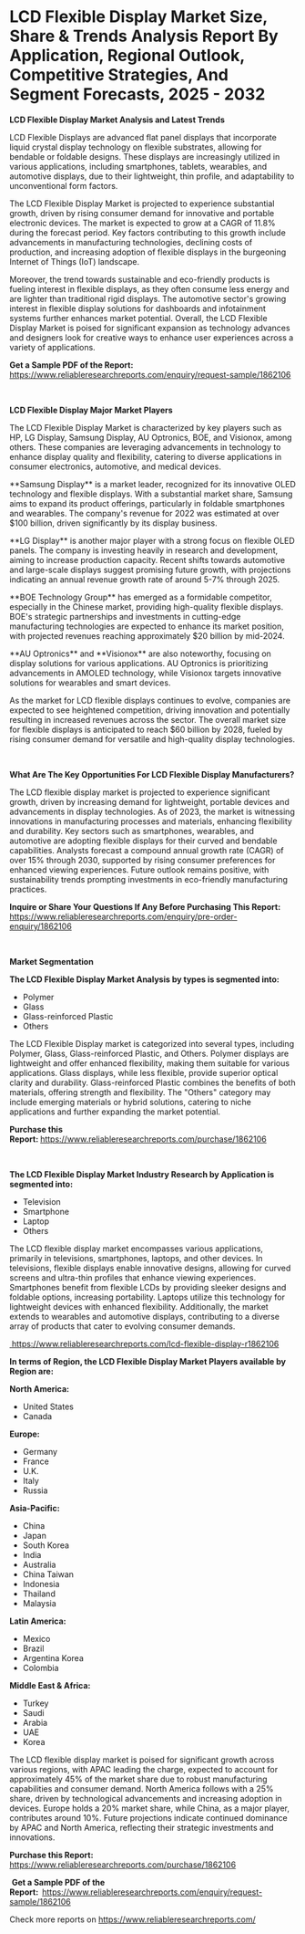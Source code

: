 <p><h1>LCD Flexible Display Market Size, Share & Trends Analysis Report By Application, Regional Outlook, Competitive Strategies, And Segment Forecasts, 2025 - 2032</h1></p><p><strong>LCD Flexible Display Market Analysis and Latest Trends</strong></p>
<p><p>LCD Flexible Displays are advanced flat panel displays that incorporate liquid crystal display technology on flexible substrates, allowing for bendable or foldable designs. These displays are increasingly utilized in various applications, including smartphones, tablets, wearables, and automotive displays, due to their lightweight, thin profile, and adaptability to unconventional form factors. </p><p>The LCD Flexible Display Market is projected to experience substantial growth, driven by rising consumer demand for innovative and portable electronic devices. The market is expected to grow at a CAGR of 11.8% during the forecast period. Key factors contributing to this growth include advancements in manufacturing technologies, declining costs of production, and increasing adoption of flexible displays in the burgeoning Internet of Things (IoT) landscape. </p><p>Moreover, the trend towards sustainable and eco-friendly products is fueling interest in flexible displays, as they often consume less energy and are lighter than traditional rigid displays. The automotive sector's growing interest in flexible display solutions for dashboards and infotainment systems further enhances market potential. Overall, the LCD Flexible Display Market is poised for significant expansion as technology advances and designers look for creative ways to enhance user experiences across a variety of applications.</p></p>
<p><strong>Get a Sample PDF of the Report:&nbsp;</strong> <a href="https://www.reliableresearchreports.com/enquiry/request-sample/1862106?utm_campaign=3053&utm_medium=2&utm_source=Github&utm_content=ia&utm_term=06042025&utm_id=lcd-flexible-display">https://www.reliableresearchreports.com/enquiry/request-sample/1862106</a></p>
<p>&nbsp;</p>
<p><strong>LCD Flexible Display Major Market Players</strong></p>
<p><p>The LCD Flexible Display Market is characterized by key players such as HP, LG Display, Samsung Display, AU Optronics, BOE, and Visionox, among others. These companies are leveraging advancements in technology to enhance display quality and flexibility, catering to diverse applications in consumer electronics, automotive, and medical devices.</p><p>**Samsung Display** is a market leader, recognized for its innovative OLED technology and flexible displays. With a substantial market share, Samsung aims to expand its product offerings, particularly in foldable smartphones and wearables. The company's revenue for 2022 was estimated at over $100 billion, driven significantly by its display business.</p><p>**LG Display** is another major player with a strong focus on flexible OLED panels. The company is investing heavily in research and development, aiming to increase production capacity. Recent shifts towards automotive and large-scale displays suggest promising future growth, with projections indicating an annual revenue growth rate of around 5-7% through 2025.</p><p>**BOE Technology Group** has emerged as a formidable competitor, especially in the Chinese market, providing high-quality flexible displays. BOE's strategic partnerships and investments in cutting-edge manufacturing technologies are expected to enhance its market position, with projected revenues reaching approximately $20 billion by mid-2024.</p><p>**AU Optronics** and **Visionox** are also noteworthy, focusing on display solutions for various applications. AU Optronics is prioritizing advancements in AMOLED technology, while Visionox targets innovative solutions for wearables and smart devices.</p><p>As the market for LCD flexible displays continues to evolve, companies are expected to see heightened competition, driving innovation and potentially resulting in increased revenues across the sector. The overall market size for flexible displays is anticipated to reach $60 billion by 2028, fueled by rising consumer demand for versatile and high-quality display technologies.</p></p>
<p>&nbsp;</p>
<p><strong>What Are The Key Opportunities For LCD Flexible Display Manufacturers?</strong></p>
<p><p>The LCD flexible display market is projected to experience significant growth, driven by increasing demand for lightweight, portable devices and advancements in display technologies. As of 2023, the market is witnessing innovations in manufacturing processes and materials, enhancing flexibility and durability. Key sectors such as smartphones, wearables, and automotive are adopting flexible displays for their curved and bendable capabilities. Analysts forecast a compound annual growth rate (CAGR) of over 15% through 2030, supported by rising consumer preferences for enhanced viewing experiences. Future outlook remains positive, with sustainability trends prompting investments in eco-friendly manufacturing practices.</p></p>
<p><strong>Inquire or Share Your Questions If Any Before Purchasing This Report:</strong> <a href="https://www.reliableresearchreports.com/enquiry/pre-order-enquiry/1862106?utm_campaign=3053&utm_medium=2&utm_source=Github&utm_content=ia&utm_term=06042025&utm_id=lcd-flexible-display">https://www.reliableresearchreports.com/enquiry/pre-order-enquiry/1862106</a></p>
<p>&nbsp;</p>
<p><strong>Market Segmentation</strong></p>
<p><strong>The LCD Flexible Display Market Analysis by types is segmented into:</strong></p>
<p><ul><li>Polymer</li><li>Glass</li><li>Glass-reinforced Plastic</li><li>Others</li></ul></p>
<p><p>The LCD Flexible Display market is categorized into several types, including Polymer, Glass, Glass-reinforced Plastic, and Others. Polymer displays are lightweight and offer enhanced flexibility, making them suitable for various applications. Glass displays, while less flexible, provide superior optical clarity and durability. Glass-reinforced Plastic combines the benefits of both materials, offering strength and flexibility. The "Others" category may include emerging materials or hybrid solutions, catering to niche applications and further expanding the market potential.</p></p>
<p><strong>Purchase this Report:&nbsp;</strong><a href="https://www.reliableresearchreports.com/purchase/1862106?utm_campaign=3053&utm_medium=2&utm_source=Github&utm_content=ia&utm_term=06042025&utm_id=lcd-flexible-display">https://www.reliableresearchreports.com/purchase/1862106</a></p>
<p>&nbsp;</p>
<p><strong>The LCD Flexible Display Market Industry Research by Application is segmented into:</strong></p>
<p><ul><li>Television</li><li>Smartphone</li><li>Laptop</li><li>Others</li></ul></p>
<p><p>The LCD flexible display market encompasses various applications, primarily in televisions, smartphones, laptops, and other devices. In televisions, flexible displays enable innovative designs, allowing for curved screens and ultra-thin profiles that enhance viewing experiences. Smartphones benefit from flexible LCDs by providing sleeker designs and foldable options, increasing portability. Laptops utilize this technology for lightweight devices with enhanced flexibility. Additionally, the market extends to wearables and automotive displays, contributing to a diverse array of products that cater to evolving consumer demands.</p></p>
<p><a href="https://www.reliableresearchreports.com/lcd-flexible-display-r1862106?utm_campaign=3053&utm_medium=2&utm_source=Github&utm_content=ia&utm_term=06042025&utm_id=lcd-flexible-display">&nbsp;https://www.reliableresearchreports.com/lcd-flexible-display-r1862106</a></p>
<p><strong>In terms of Region, the LCD Flexible Display Market Players available by Region are:</strong></p>
<p>
    <p> <strong> North America: </strong>
        <ul>
            <li>United States</li>
            <li>Canada</li>
        </ul>
        </p> 
    <p> <strong> Europe: </strong>
        <ul>
            <li>Germany</li>
            <li>France</li>
            <li>U.K.</li>
            <li>Italy</li>
            <li>Russia</li>
        </ul>
        </p> 
    <p> <strong> Asia-Pacific: </strong>
        <ul>
            <li>China</li>
            <li>Japan</li>
            <li>South Korea</li>
            <li>India</li>
            <li>Australia</li>
            <li>China Taiwan</li>
            <li>Indonesia</li>
            <li>Thailand</li>
            <li>Malaysia</li>
        </ul>
        </p> 
    <p> <strong> Latin America: </strong>
        <ul>
            <li>Mexico</li>
            <li>Brazil</li>
            <li>Argentina Korea</li>
            <li>Colombia</li>
        </ul>
        </p> 
    <p> <strong> Middle East & Africa: </strong>
        <ul>
            <li>Turkey</li>
            <li>Saudi</li>
            <li>Arabia</li>
            <li>UAE</li>
            <li>Korea</li>
        </ul>
    </p>
    </p>
<p><p>The LCD flexible display market is poised for significant growth across various regions, with APAC leading the charge, expected to account for approximately 45% of the market share due to robust manufacturing capabilities and consumer demand. North America follows with a 25% share, driven by technological advancements and increasing adoption in devices. Europe holds a 20% market share, while China, as a major player, contributes around 10%. Future projections indicate continued dominance by APAC and North America, reflecting their strategic investments and innovations.</p></p>
<p><strong>Purchase this Report: </strong><a href="https://www.reliableresearchreports.com/purchase/1862106?utm_campaign=3053&utm_medium=2&utm_source=Github&utm_content=ia&utm_term=06042025&utm_id=lcd-flexible-display">https://www.reliableresearchreports.com/purchase/1862106</a></p>
<p>&nbsp;<strong>Get a Sample PDF of the Report:&nbsp;&nbsp;</strong><a href="https://www.reliableresearchreports.com/enquiry/request-sample/1862106?utm_campaign=3053&utm_medium=2&utm_source=Github&utm_content=ia&utm_term=06042025&utm_id=lcd-flexible-display">https://www.reliableresearchreports.com/enquiry/request-sample/1862106</a></p>
<p><strong></strong></p>
<p>Check more reports on <a href="https://www.reliableresearchreports.com/?utm_campaign=3053&utm_medium=2&utm_source=Github&utm_content=ia&utm_term=06042025&utm_id=lcd-flexible-display">https://www.reliableresearchreports.com/</a></p>